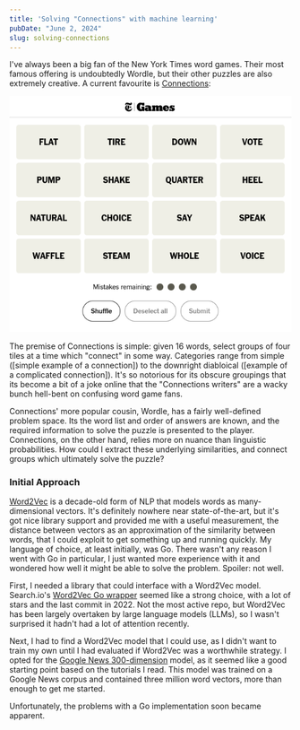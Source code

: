 ```yaml
---
title: 'Solving "Connections" with machine learning'
pubDate: "June 2, 2024"
slug: solving-connections
---
```


I've always been a big fan of the New York Times word games. Their most famous offering is undoubtedly Wordle, but their other puzzles are also extremely creative. A current favourite is [Connections](https://www.nytimes.com/games/connections):

![A Game Of Connections](../../images/connections.png)

The premise of Connections is simple: given 16 words, select groups of four tiles at a time which "connect" in some way. Categories range from simple ([simple example of a connection]) to the downright diabloical ([example of a complicated connection]). It's so notorious for its obscure groupings that its become a bit of a joke online that the "Connections writers" are a wacky bunch hell-bent on confusing word game fans.

Connections' more popular cousin, Wordle, has a fairly well-defined problem space. Its the word list and order of answers are known, and the required information to solve the puzzle is presented to the player. Connections, on the other hand, relies more on nuance than linguistic probabilities. How could I extract these underlying similarities, and connect groups which ultimately solve the puzzle?

### Initial Approach

[Word2Vec](https://en.wikipedia.org/wiki/Word2vec) is a decade-old form of NLP that models words as many-dimensional vectors. It's definitely nowhere near state-of-the-art, but it's got nice library support and provided me with a useful measurement, the distance between vectors as an approximation of the similarity between words, that I could exploit to get something up and running quickly. My language of choice, at least initially, was Go. There wasn't any reason I went with Go in particular, I just wanted more experience with it and wondered how well it might be able to solve the problem. Spoiler: not well.

First, I needed a library that could interface with a Word2Vec model. Search.io's [Word2Vec Go wrapper](https://github.com/sajari/word2vec) seemed like a strong choice, with a lot of stars and the last commit in 2022. Not the most active repo, but Word2Vec has been largely overtaken by large language models (LLMs), so I wasn't surprised it hadn't had a lot of attention recently.

Next, I had to find a Word2Vec model that I could use, as I didn't want to train my own until I had evaluated if Word2Vec was a worthwhile strategy. I opted for the [Google News 300-dimension](https://drive.google.com/file/d/0B7XkCwpI5KDYNlNUTTlSS21pQmM/) model, as it seemed like a good starting point based on the tutorials I read. This model was trained on a Google News corpus and contained three million word vectors, more than enough to get me started.

Unfortunately, the problems with a Go implementation soon became apparent.
